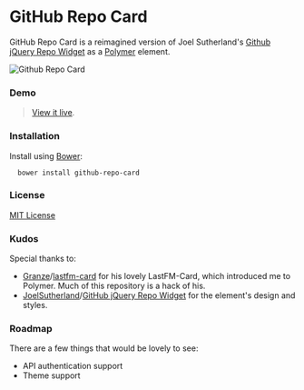 # GitHub Repo Card

GitHub Repo Card is a reimagined version of Joel Sutherland's [Github jQuery Repo Widget](https://github.com/JoelSutherland/GitHub-jQuery-Repo-Widget) as a [Polymer](https://www.polymer-project.org/) element.

![Github Repo Card](http://res.cloudinary.com/chrisvogt/image/upload/v1420351341/screenshot-github-repo-card_tqlf5w.png)

### Demo

> [View it live](http://chrisvogt.github.io/github-repo-card/components/github-repo-card/demo.html).

### Installation

Install using [Bower](http://bower.io):

```shell
  bower install github-repo-card
```

### License

[MIT License](http://opensource.org/licenses/MIT)

### Kudos

Special thanks to:

* [Granze](https://github.com/Granze)/[lastfm-card](https://github.com/Granze/lastfm-card) for his lovely LastFM-Card, which introduced me to Polymer. Much of this repository is a hack of his.
* [JoelSutherland](https://github.com/JoelSutherland)/[GitHub jQuery Repo Widget](https://github.com/JoelSutherland/GitHub-jQuery-Repo-Widget) for the element's design and styles.

### Roadmap

There are a few things that would be lovely to see:

* API authentication support
* Theme support
